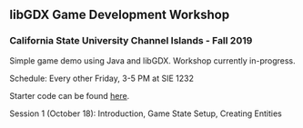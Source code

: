 ## libGDX Game Development Workshop
### California State University Channel Islands - Fall 2019

Simple game demo using Java and libGDX. Workshop currently in-progress.

Schedule: Every other Friday, 3-5 PM at SIE 1232 

Starter code can be found [here](https://github.com/JoseRivas1998/CSUCI-CompClub-Clicky-Plane).

Session 1 (October 18): Introduction, Game State Setup, Creating Entities
